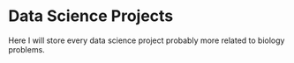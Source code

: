 # Data Science Projects
Here I will store every data science project probably more related to biology problems.
